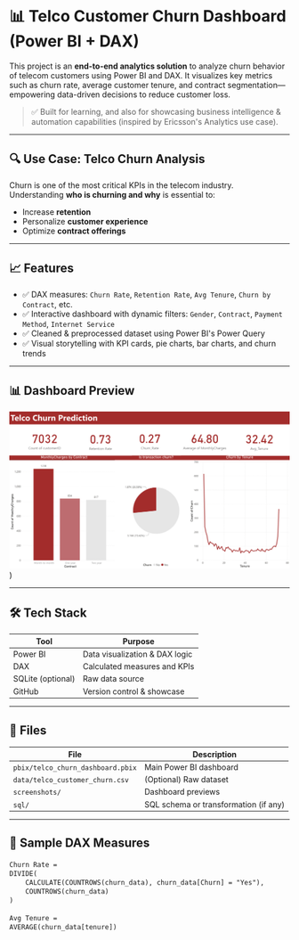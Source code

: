 # 📊 Telco Customer Churn Dashboard (Power BI + DAX)

This project is an **end-to-end analytics solution** to analyze churn behavior of telecom customers using Power BI and DAX. It visualizes key metrics such as churn rate, average customer tenure, and contract segmentation—empowering data-driven decisions to reduce customer loss.

> ✅ Built for learning, and also for showcasing business intelligence & automation capabilities (inspired by Ericsson's Analytics use case).

---

## 🔍 Use Case: Telco Churn Analysis

Churn is one of the most critical KPIs in the telecom industry. Understanding **who is churning and why** is essential to:
- Increase **retention**
- Personalize **customer experience**
- Optimize **contract offerings**

---

## 📈 Features

- ✅ DAX measures: `Churn Rate`, `Retention Rate`, `Avg Tenure`, `Churn by Contract`, etc.
- ✅ Interactive dashboard with dynamic filters: `Gender`, `Contract`, `Payment Method`, `Internet Service`
- ✅ Cleaned & preprocessed dataset using Power BI's Power Query
- ✅ Visual storytelling with KPI cards, pie charts, bar charts, and churn trends

---

## 📊 Dashboard Preview

![Dashboard Screenshot](https://github.com/ghaafs/telco-churn-analysis/blob/4db708fe6cee10fe2212d27186870cb045be6bbe/Dashboard%20Telco%20Churn%20Analysis.png))

---

## 🛠️ Tech Stack

| Tool | Purpose |
|------|---------|
| Power BI | Data visualization & DAX logic |
| DAX | Calculated measures and KPIs |
| SQLite (optional) | Raw data source |
| GitHub | Version control & showcase |

---

## 📁 Files

| File | Description |
|------|-------------|
| `pbix/telco_churn_dashboard.pbix` | Main Power BI dashboard |
| `data/telco_customer_churn.csv` | (Optional) Raw dataset |
| `screenshots/` | Dashboard previews |
| `sql/` | SQL schema or transformation (if any) |

---

## 📌 Sample DAX Measures

```DAX
Churn Rate =
DIVIDE(
    CALCULATE(COUNTROWS(churn_data), churn_data[Churn] = "Yes"),
    COUNTROWS(churn_data)
)

Avg Tenure =
AVERAGE(churn_data[tenure])
